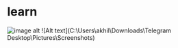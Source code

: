 # learn
![image alt](file:///C:/Users/akhil/Downloads/Telegram%20Desktop/Pictures/Screenshots/Screenshot%202025-01-24%20022309.png)
![Alt text](C:\Users\akhil\Downloads\Telegram Desktop\Pictures\Screenshots)

